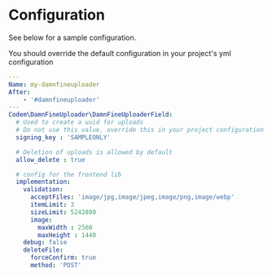 # Configuration

See below for a sample configuration.

You should override the default configuration in your project's yml configuration

```yaml
---
Name: my-damnfineuploader
After:
    - '#damnfineuploader'
---
Codem\DamnFineUploader\DamnFineUploaderField:
  # Used to create a uuid for uploads
  # Do not use this value, override this in your project configuration
  signing_key : 'SAMPLEONLY'

  # Deletion of uploads is allowed by default
  allow_delete : true

  # config for the frontend lib
  implementation:
    validation:
      acceptFiles: 'image/jpg,image/jpeg,image/png,image/webp'
      itemLimit: 3
      sizeLimit: 5242880
      image:
        maxWidth : 2560
        maxHeight : 1440
    debug: false
    deleteFile:
      forceConfirm: true
      method: 'POST'
```
